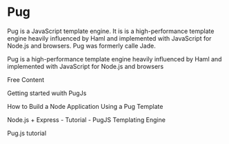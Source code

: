 # Pug

Pug is a JavaScript template engine. It is is a high-performance template engine heavily influenced by Haml and implemented with JavaScript for Node.js and browsers. Pug was formerly calle Jade.

Pug is a high-performance template engine heavily influenced by Haml and implemented with JavaScript for Node.js and browsers

<ResourceGroupTitle>Free Content</ResourceGroupTitle>

<BadgeLink colorScheme='blue' badgeText='Official Website' href='https://pugjs.org/api/getting-started.html'>Getting started wuith PugJs</BadgeLink>

<BadgeLink badgeText='Course' colorScheme='green' href='https://blog.bitsrc.io/how-to-build-a-node-application-using-a-pug-template-7319ab1bba69?gi=40b338891148'>How to Build a Node Application Using a Pug Template</BadgeLink>

<BadgeLink badgeText='Watch' href='https://www.youtube.com/watch?v=DSp9ExFw3Ig'>Node.js + Express - Tutorial - PugJS Templating Engine</BadgeLink>

<BadgeLink colorScheme='yellow' badgeText='Read' href='https://zetcode.com/javascript/pugjs/'>Pug.js tutorial</BadgeLink>
